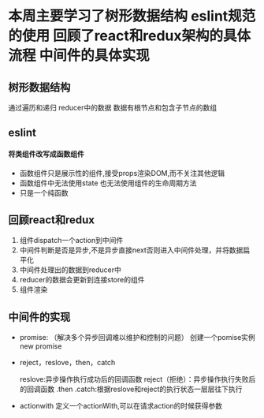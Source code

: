 # 本周主要学习了树形数据结构 eslint规范的使用 回顾了react和redux架构的具体流程 中间件的具体实现 
## 树形数据结构
   通过遍历和递归 reducer中的数据 数据有根节点和包含子节点的数组   
## eslint
#### 将类组件改写成函数组件
+ 函数组件只是展示性的组件,接受props渲染DOM,而不关注其他逻辑
+ 函数组件中无法使用state 也无法使用组件的生命周期方法
+ 只是一个纯函数

## 回顾react和redux
1. 组件dispatch一个action到中间件
2. 中间件判断是否是异步,不是异步直接next否则进入中间件处理，并将数据扁平化
3. 中间件处理出的数据到reducer中
4. reducer的数据会更新到连接store的组件
5. 组件渲染

## 中间件的实现
+ promise: （解决多个异步回调难以维护和控制的问题）
              创建一个pomise实例 new promise
+ reject，reslove，then，catch

   reslove:异步操作执行成功后的回调函数
   reject（拒绝）：异步操作执行失败后的回调函数
   .then .catch:根据reslove和reject的执行状态一层层往下执行 
+ actionwith
  定义一个actionWith,可以在请求action的时候获得参数